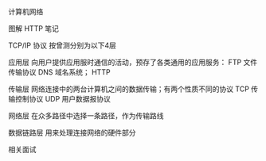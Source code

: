 计算机网络

图解 HTTP 笔记

TCP/IP 协议 按曾测分别为以下4层

应用层    向用户提供应用服时通信的活动，预存了各类通用的应用服务： FTP 文件传输协议   DNS 域名系统；  HTTP

传输层    网络连接中的两台计算机之间的数据传输；有两个性质不同的协议  TCP 传输控制协议  UDP 用户数据报协议

网络层    在众多路径中选择一条路径，作为传输路线

数据链路层  用来处理连接网络的硬件部分


相关面试
